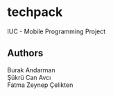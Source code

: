 # techpack

IUC - Mobile Programming Project

## Authors

Burak Andarman <br />
Şükrü Can Avcı <br />
Fatma Zeynep Çelikten <br />
